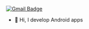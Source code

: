 [![Gmail Badge](https://img.shields.io/badge/Gmail-d14836?style=flat-square&logo=Gmail&logoColor=white&link=mailto:snugyun01@gmail.com)](mailto:dhkim139@gmail.com)
 - 👋 Hi, I develop Android apps




